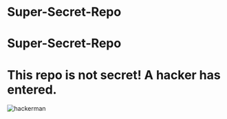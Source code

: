 # Super-Secret-Repo
# Super-Secret-Repo


# This repo is not secret! A hacker has entered.

<img src="https://i.giphy.com/media/YQitE4YNQNahy/giphy.webp" alt="hackerman" />
